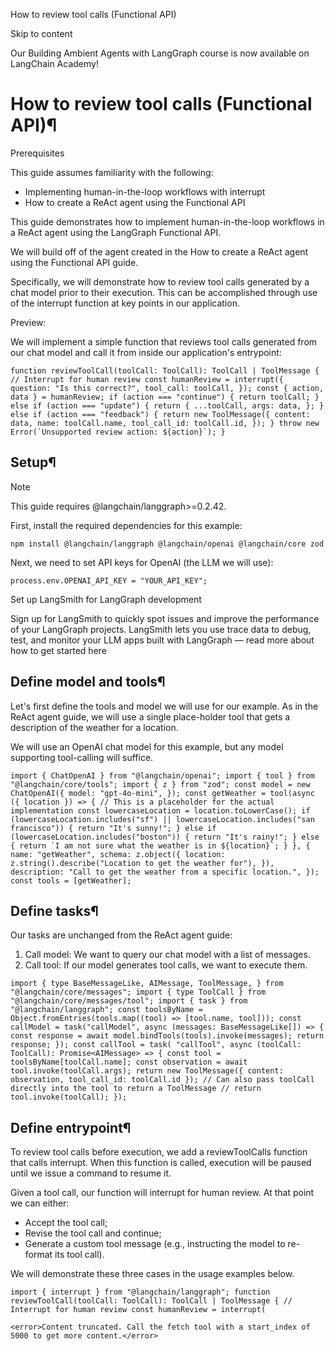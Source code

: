 How to review tool calls (Functional API)

Skip to content

Our Building Ambient Agents with LangGraph course is now available on LangChain Academy!

# How to review tool calls (Functional API)¶

Prerequisites

This guide assumes familiarity with the following:

* Implementing human-in-the-loop workflows with interrupt
* How to create a ReAct agent using the Functional API

This guide demonstrates how to implement human-in-the-loop workflows in a ReAct agent using the LangGraph Functional API.

We will build off of the agent created in the How to create a ReAct agent using the Functional API guide.

Specifically, we will demonstrate how to review tool calls generated by a chat model prior to their execution. This can be accomplished through use of the interrupt function at key points in our application.

Preview:

We will implement a simple function that reviews tool calls generated from our chat model and call it from inside our application's entrypoint:

```
function reviewToolCall(toolCall: ToolCall): ToolCall | ToolMessage { // Interrupt for human review const humanReview = interrupt({ question: "Is this correct?", tool_call: toolCall, }); const { action, data } = humanReview; if (action === "continue") { return toolCall; } else if (action === "update") { return { ...toolCall, args: data, }; } else if (action === "feedback") { return new ToolMessage({ content: data, name: toolCall.name, tool_call_id: toolCall.id, }); } throw new Error(`Unsupported review action: ${action}`); }
```

## Setup¶

Note

This guide requires @langchain/langgraph>=0.2.42.

First, install the required dependencies for this example:

```
npm install @langchain/langgraph @langchain/openai @langchain/core zod
```

Next, we need to set API keys for OpenAI (the LLM we will use):

```
process.env.OPENAI_API_KEY = "YOUR_API_KEY";
```

Set up LangSmith for LangGraph development

Sign up for LangSmith to quickly spot issues and improve the performance of your LangGraph projects. LangSmith lets you use trace data to debug, test, and monitor your LLM apps built with LangGraph — read more about how to get started here

## Define model and tools¶

Let's first define the tools and model we will use for our example. As in the ReAct agent guide, we will use a single place-holder tool that gets a description of the weather for a location.

We will use an OpenAI chat model for this example, but any model supporting tool-calling will suffice.

```
import { ChatOpenAI } from "@langchain/openai"; import { tool } from "@langchain/core/tools"; import { z } from "zod"; const model = new ChatOpenAI({ model: "gpt-4o-mini", }); const getWeather = tool(async ({ location }) => { // This is a placeholder for the actual implementation const lowercaseLocation = location.toLowerCase(); if (lowercaseLocation.includes("sf") || lowercaseLocation.includes("san francisco")) { return "It's sunny!"; } else if (lowercaseLocation.includes("boston")) { return "It's rainy!"; } else { return `I am not sure what the weather is in ${location}`; } }, { name: "getWeather", schema: z.object({ location: z.string().describe("Location to get the weather for"), }), description: "Call to get the weather from a specific location.", }); const tools = [getWeather];
```

## Define tasks¶

Our tasks are unchanged from the ReAct agent guide:

1. Call model: We want to query our chat model with a list of messages.
2. Call tool: If our model generates tool calls, we want to execute them.

```
import { type BaseMessageLike, AIMessage, ToolMessage, } from "@langchain/core/messages"; import { type ToolCall } from "@langchain/core/messages/tool"; import { task } from "@langchain/langgraph"; const toolsByName = Object.fromEntries(tools.map((tool) => [tool.name, tool])); const callModel = task("callModel", async (messages: BaseMessageLike[]) => { const response = await model.bindTools(tools).invoke(messages); return response; }); const callTool = task( "callTool", async (toolCall: ToolCall): Promise<AIMessage> => { const tool = toolsByName[toolCall.name]; const observation = await tool.invoke(toolCall.args); return new ToolMessage({ content: observation, tool_call_id: toolCall.id }); // Can also pass toolCall directly into the tool to return a ToolMessage // return tool.invoke(toolCall); });
```

## Define entrypoint¶

To review tool calls before execution, we add a reviewToolCalls function that calls interrupt. When this function is called, execution will be paused until we issue a command to resume it.

Given a tool call, our function will interrupt for human review. At that point we can either:

* Accept the tool call;
* Revise the tool call and continue;
* Generate a custom tool message (e.g., instructing the model to re-format its tool call).

We will demonstrate these three cases in the usage examples below.

```
import { interrupt } from "@langchain/langgraph"; function reviewToolCall(toolCall: ToolCall): ToolCall | ToolMessage { // Interrupt for human review const humanReview = interrupt(

<error>Content truncated. Call the fetch tool with a start_index of 5000 to get more content.</error>
